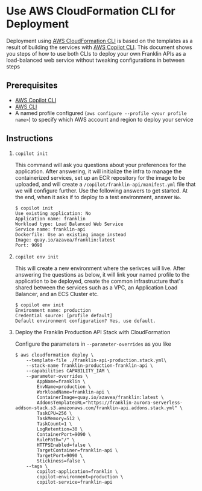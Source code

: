 # Use AWS CloudFormation CLI for Deployment

Deployment using [AWS CloudFormation CLI](https://docs.aws.amazon.com/cli/latest/reference/cloudformation/index.html) is based on the templates as a result of building the services with [AWS Copilot CLI](../copilot/README.md). This document shows you steps of how to use both CLIs to deploy your own Franklin APIs as a load-balanced web service without tweaking configurations in between steps

## Prerequisites
- [AWS Copilot CLI](https://aws.github.io/copilot-cli/docs/overview/)
- [AWS CLI](https://aws.amazon.com/cli/)
- A named profile configured (`aws configure --profile <your profile name>`) to specify which AWS account and region to deploy your service

## Instructions
1. `copilot init`

    This command will ask you questions about your preferences for the application. After answering, it will initialize the infra to manage the containerized services, set up an ECR repository for the image to be uploaded, and will create a `/copilot/franklin-api/manifest.yml` file that we will configure further. Use the following answers to get started. At the end, when it asks if to deploy to a test environment, answer `No`.
    
    ```
    $ copilot init
    Use existing application: No
    Application name: franklin
    Workload type: Load Balanced Web Service
    Service name: franklin-api
    Dockerfile: Use an existing image instead
    Image: quay.io/azavea/franklin:latest
    Port: 9090
    ```

2. `copilot env init`

    This will create a new environment where the serivces will live. After answering the questions as below, it will link your named profile to the application to be deployed, create the common infrastructure that's shared between the services such as a VPC, an Application Load Balancer, and an ECS Cluster etc.

    ```
    $ copilot env init
    Environment name: production
    Credential source: [profile default]
    Default environment configuration? Yes, use default.
    ```

3. Deploy the Franklin Production API Stack with CloudFormation

    Configure the parameters in `--parameter-overrides` as you like

    ```
    $ aws cloudformation deploy \
        --template-file ./franklin-api-production.stack.yml\
        --stack-name franklin-production-franklin-api \
        --capabilities CAPABILITY_IAM \
        --parameter-overrides \
            AppName=franklin \
            EnvName=production \
            WorkloadName=franklin-api \
            ContainerImage=quay.io/azavea/franklin:latest \
            AddonsTemplateURL="https://franklin-aurora-serverless-addson-stack.s3.amazonaws.com/franklin-api.addons.stack.yml" \
            TaskCPU=256 \
            TaskMemory=512 \
            TaskCount=1 \
            LogRetention=30 \
            ContainerPort=9090 \
            RulePath="/" \
            HTTPSEnabled=false \
            TargetContainer=franklin-api \
            TargetPort=9090 \
            Stickiness=false \
        --tags \
            copilot-application=franklin \
            copilot-environment=production \
            copilot-service=franklin-api
    ```